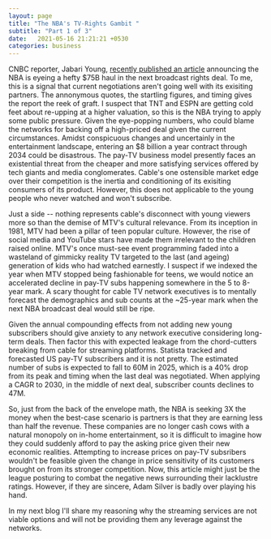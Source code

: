 ```yaml
---
layout: page
title: "The NBA's TV-Rights Gambit "
subtitle: "Part 1 of 3"
date:   2021-05-16 21:21:21 +0530
categories: business
---
```



CNBC reporter, Jabari Young, [recently published an article](https://www.cnbc.com/2021/03/22/nba-is-next-up-for-a-big-rights-increase-and-75-billion-is-the-price.html#:~:text=Early%20thinking%20within%20league%20circles,partners%20Turner%20Sports%20and%20ESPN.) announcing the NBA is eyeing a hefty $75B haul in the next broadcast rights deal.
To me, this is a signal that current negotiations aren't going well with its exisiting partners. The annonymous quotes, the startling figures, and timing gives the report the reek of graft.
I suspect that TNT and ESPN are getting cold feet about re-upping at a higher valuation, so this is the NBA trying to apply some public pressure. Given the eye-popping numbers, 
who could blame the networks for backing off a high-priced deal given the current circumstances. Amidst conspicuous changes and uncertainly in the entertainment landscape, entering an $8 billion
a year contract through 2034 could be disastrous.  The pay-TV business model presently faces an existential threat from the cheaper and more satisfying 
services offered by tech giants and media conglomerates. Cable's one ostensible market edge over their competition is the inertia and conditioning of its exisiting consumers of its product. However, this does not applicable to the young people who never watched and won't subscribe. 

Just a side -- nothing represents cable's disconnect with young viewers more so than the demise of MTV's cultural relevance. From its inception in 1981,
MTV had been a pillar of teen popular culture. However, the rise of social media and YouTube stars have made them irrelevant to the children raised online. MTV's
once must-see event programming faded into a wasteland of gimmicky reality TV targeted to the last (and ageing) generation of kids who had watched earnestly.
I suspect if we indexed the year when MTV stopped being fashionable for teens, we would notice an accelerated decline in pay-TV subs happening somewhere in
the 5 to 8-year mark. A scary thought for cable TV network executives is to mentally forecast the demographics and sub counts at the ~25-year mark when the next
NBA broadcast deal would still be ripe.

Given the annual compounding effects from not adding new young subscribers should give anxiety to any network executive considering long-term deals. Then factor this with
 expected leakage from the chord-cutters breaking from cable for streaming platforms. Statista tracked and forecasted US pay-TV subscribers and it is not pretty. The estimated number of subs is expected to fall to 60M in 2025, which is a 40% drop from its peak and timing when the last deal was negotiated. When applying a CAGR to 2030, in the middle of next deal, subscriber counts declines to 47M. 

So, just from the back of the envelope math, the NBA is seeking 3X the money when the best-case scenario is partners is that they are earning less than half the revenue.
These companies are no longer cash cows with a natural monopoly on in-home entertainment, so it is difficult to imagine how they could suddenly afford to pay the asking price given their new economic realities. Attempting to increase prices on pay-TV subsribers wouldn't be feasible given the change in price sensitivity of its customers brought on from its stronger competition. Now, this article might just be the league posturing to combat the negative news surrounding their lacklustre ratings. However, if they are sincere, Adam Silver is badly over playing his hand.

In my next blog I'll share my reasoning why the streaming services are not viable options and will not be providing them any leverage against the networks.


